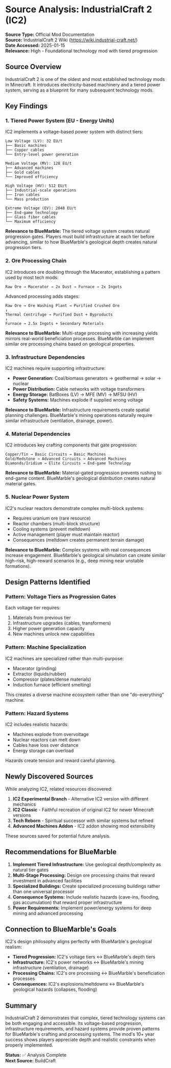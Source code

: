 # Source Analysis: IndustrialCraft 2 (IC2)

**Source Type:** Official Mod Documentation  
**Source:** IndustrialCraft 2 Wiki (https://wiki.industrial-craft.net/)  
**Date Accessed:** 2025-01-15  
**Relevance:** High - Foundational technology mod with tiered progression

## Source Overview

IndustrialCraft 2 is one of the oldest and most established technology mods in Minecraft. It introduces electricity-based machinery and a tiered power system, serving as a blueprint for many subsequent technology mods.

## Key Findings

### 1. Tiered Power System (EU - Energy Units)

IC2 implements a voltage-based power system with distinct tiers:

```
Low Voltage (LV): 32 EU/t
├── Basic machines
├── Copper cables
└── Entry-level power generation

Medium Voltage (MV): 128 EU/t
├── Advanced machines
├── Gold cables
└── Improved efficiency

High Voltage (HV): 512 EU/t
├── Industrial-scale operations
├── Iron cables
└── Mass production

Extreme Voltage (EV): 2048 EU/t
├── End-game technology
├── Glass fiber cables
└── Maximum efficiency
```

**Relevance to BlueMarble:** The tiered voltage system creates natural progression gates. Players must build infrastructure at each tier before advancing, similar to how BlueMarble's geological depth creates natural progression tiers.

### 2. Ore Processing Chain

IC2 introduces ore doubling through the Macerator, establishing a pattern used by most tech mods:

```
Raw Ore → Macerator → 2x Dust → Furnace → 2x Ingots
```

Advanced processing adds stages:
```
Raw Ore → Ore Washing Plant → Purified Crushed Ore
↓
Thermal Centrifuge → Purified Dust + Byproducts
↓
Furnace → 2.5x Ingots + Secondary Materials
```

**Relevance to BlueMarble:** Multi-stage processing with increasing yields mirrors real-world beneficiation processes. BlueMarble can implement similar ore processing chains based on geological properties.

### 3. Infrastructure Dependencies

IC2 machines require supporting infrastructure:

- **Power Generation:** Coal/biomass generators → geothermal → solar → nuclear
- **Power Distribution:** Cable networks with voltage transformers
- **Energy Storage:** BatBoxes (LV) → MFE (MV) → MFSU (HV)
- **Safety Systems:** Machines explode if supplied wrong voltage

**Relevance to BlueMarble:** Infrastructure requirements create spatial planning challenges. BlueMarble's mining operations naturally require similar infrastructure (ventilation, drainage, power).

### 4. Material Dependencies

IC2 introduces key crafting components that gate progression:

```
Copper/Tin → Basic Circuits → Basic Machines
Gold/Redstone → Advanced Circuits → Advanced Machines
Diamonds/Iridium → Elite Circuits → End-game Technology
```

**Relevance to BlueMarble:** Material-gated progression prevents rushing to end-game content. BlueMarble's geological distribution creates natural material gates.

### 5. Nuclear Power System

IC2's nuclear reactors demonstrate complex multi-block systems:

- Requires uranium ore (rare resource)
- Reactor chambers (multi-block structure)
- Cooling systems (prevent meltdown)
- Active management (player must maintain reactor)
- Consequences (meltdown creates permanent terrain damage)

**Relevance to BlueMarble:** Complex systems with real consequences increase engagement. BlueMarble's geological simulation can create similar high-risk, high-reward scenarios (e.g., deep mining near unstable formations).

## Design Patterns Identified

### Pattern: Voltage Tiers as Progression Gates

Each voltage tier requires:
1. Materials from previous tier
2. Infrastructure upgrades (cables, transformers)
3. Higher power generation capacity
4. New machines unlock new capabilities

### Pattern: Machine Specialization

IC2 machines are specialized rather than multi-purpose:
- Macerator (grinding)
- Extractor (liquids/rubber)
- Compressor (plates/dense materials)
- Induction furnace (efficient smelting)

This creates a diverse machine ecosystem rather than one "do-everything" machine.

### Pattern: Hazard Systems

IC2 includes realistic hazards:
- Machines explode from overvoltage
- Nuclear reactors can melt down
- Cables have loss over distance
- Energy storage can overload

Hazards create tension and reward careful planning.

## Newly Discovered Sources

While analyzing IC2, related resources discovered:

1. **IC2 Experimental Branch** - Alternative IC2 version with different mechanics
2. **IC2 Classic** - Faithful recreation of original IC2 for newer Minecraft versions
3. **Tech Reborn** - Spiritual successor with similar systems but refined
4. **Advanced Machines Addon** - IC2 addon showing mod extensibility

These sources saved for potential future analysis.

## Recommendations for BlueMarble

1. **Implement Tiered Infrastructure:** Use geological depth/complexity as natural tier gates
2. **Multi-Stage Processing:** Design ore processing chains that reward investment in advanced facilities
3. **Specialized Buildings:** Create specialized processing buildings rather than one universal processor
4. **Consequence Systems:** Include realistic hazards (cave-ins, flooding, gas accumulation) that reward proper infrastructure
5. **Power Requirements:** Implement power/energy systems for deep mining and advanced processing

## Connection to BlueMarble's Goals

IC2's design philosophy aligns perfectly with BlueMarble's geological realism:

- **Tiered Progression:** IC2's voltage tiers ↔ BlueMarble's depth tiers
- **Infrastructure:** IC2's power networks ↔ BlueMarble's mining infrastructure (ventilation, drainage)
- **Processing Chains:** IC2's ore processing ↔ BlueMarble's beneficiation processes
- **Consequences:** IC2's explosions/meltdowns ↔ BlueMarble's geological hazards (collapses, flooding)

## Summary

IndustrialCraft 2 demonstrates that complex, tiered technology systems can be both engaging and accessible. Its voltage-based progression, infrastructure requirements, and hazard systems provide proven patterns for BlueMarble's crafting and processing systems. The mod's 10+ year success shows players appreciate depth and realistic constraints when properly implemented.

**Status:** ✅ Analysis Complete  
**Next Source:** BuildCraft
